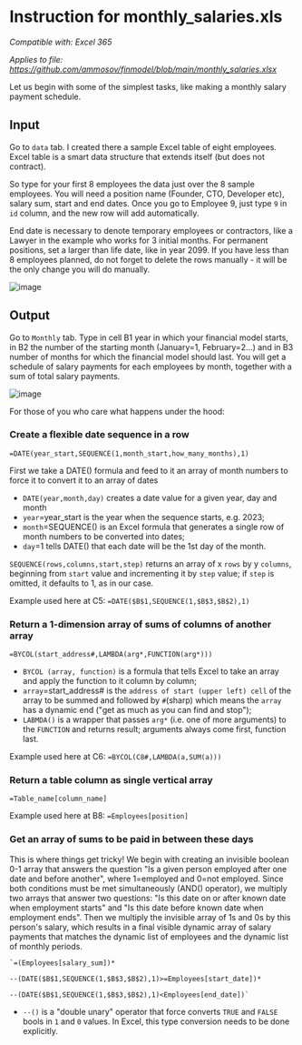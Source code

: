# Instruction for monthly_salaries.xls

_Compatible with: Excel 365_

_Applies to file: https://github.com/ammosov/finmodel/blob/main/monthly_salaries.xlsx_

Let us begin with some of the simplest tasks, like making a monthly salary payment schedule.  

## Input
Go to `data` tab. I created there a sample Excel table of eight employees. Excel table is a smart data structure that extends itself (but does not contract). 

So type for your first 8 employees the data just over the 8 sample employees. You will need a position name (Founder, CTO, Developer etc), salary sum, start and end dates. Once you go to Employee 9, just type `9` in `id` column, and the new row will add automatically. 

End date is necessary to denote temporary employees or contractors, like a Lawyer in the example who works for 3 initial months. For permanent positions, set a larger than life date, like in year 2099. If you have less than 8 employees planned, do not forget to delete the rows manually - it will be the only change you will do manually. 

![image](https://github.com/ammosov/finmodel/assets/4894284/f8c114cd-a0d9-48a7-8af4-30d3d6ef512a)

## Output
Go to `Monthly` tab. Type in cell B1 year in which your financial model starts, in B2 the number of the starting month (January=1, February=2...) and in B3 number of months for which the financial model should last. You will get a schedule of salary payments for each employees by month, together with a sum of total salary payments.   

![image](https://github.com/ammosov/finmodel/assets/4894284/936b72ea-6f0b-4f6c-808b-58ccfdde78b1)

For those of you who care what happens under the hood:

### Create a flexible date sequence in a row

`=DATE(year_start,SEQUENCE(1,month_start,how_many_months),1)`

First we take a DATE() formula and feed to it an array of month numbers to force it to convert it to an array of dates
- `DATE(year,month,day)` creates a date value for a given year, day and month
- `year`=year_start is the year when the sequence starts, e.g. 2023;
- `month`=SEQUENCE() is an Excel formula that generates a single row of month numbers to be converted into dates;
- `day`=1 tells DATE() that each date will be the 1st day of the month.

`SEQUENCE(rows,columns,start,step)` returns an array of x `rows` by y `columns`, beginning from `start` value and incrementing it by `step` value; if `step` is omitted, it defaults to 1, as in our case. 

Example used here at C5: `=DATE($B$1,SEQUENCE(1,$B$3,$B$2),1)`

### Return a 1-dimension array of sums of columns of another array

`=BYCOL(start_address#,LAMBDA(arg*,FUNCTION(arg*)))`
- `BYCOL (array, function)` is a formula that tells Excel to take an array and apply the function to it column by column;
- `array`=start_address# is the `address of start (upper left) cell` of the array to be summed and followed by `#`(sharp) which means the `array` has a dynamic end ("get as much as you can find and stop");
- `LABMDA()` is a wrapper that passes `arg*` (i.e. one of more arguments) to the `FUNCTION` and returns result; arguments always come first, function last.

Example used here at C6: `=BYCOL(C8#,LAMBDA(a,SUM(a)))`  

### Return a table column as single vertical array

`=Table_name[column_name]`

Example used here at B8: `=Employees[position]`

### Get an array of sums to be paid in between these days

This is where things get tricky! We begin with creating an invisible boolean 0-1 array that answers the question "Is a given person employed after one date and before another", where 1=employed and 0=not employed. Since both conditions must be met simultaneously (AND() operator), we multiply two arrays that answer two questions: "Is this date on or after known date when employment starts" and "Is this date before known date when employment ends". Then we multiply the invisible array of 1s and 0s by this person's salary, which results in a final visible dynamic array of salary payments that matches the dynamic list of employees and the dynamic list of monthly periods.  

    `=(Employees[salary_sum])*
    
    --(DATE($B$1,SEQUENCE(1,$B$3,$B$2),1)>=Employees[start_date])*
    
    --(DATE($B$1,SEQUENCE(1,$B$3,$B$2),1)<Employees[end_date])`

- `--()` is a "double unary" operator that force converts `TRUE` and `FALSE` bools in `1` and `0` values. In Excel, this type conversion needs to be done explicitly.   
